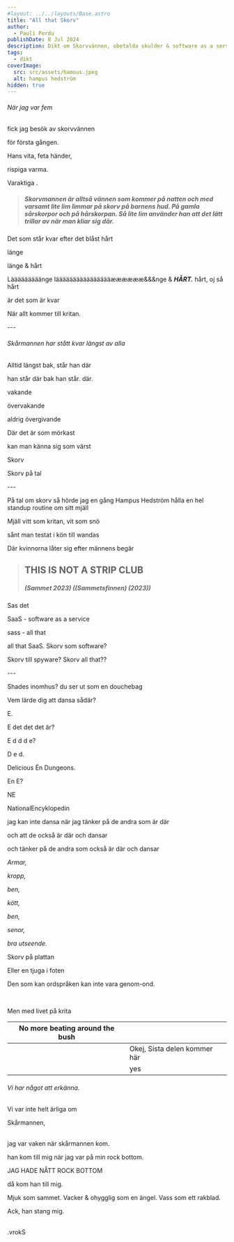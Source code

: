 ```yaml
---
#layout: ../../layouts/Base.astro
title: "All that Skorv"
author:
  - Paulí Perdu
publishDate: 8 Jul 2024
description: Dikt om Skorvvännen, obetalda skulder & software as a service.
tags:
  - dikt
coverImage:
  src: src/assets/hamous.jpeg
  alt: hampus hedström
hidden: true
---
```


###### När jag var fem


fick jag besök av skorvvännen


för första gången.


Hans vita, feta händer,


rispiga varma.


Varaktiga .


> ##### Skorvmannen är alltså vännen som kommer på natten och med varsamt lite lim limmar på skorv på barnens hud. På gamla sårskorpor och på hårskorpan. Så lite lim använder han att det lätt trillar av när man kliar sig där.


Det som står kvar efter det blåst hårt


länge


länge & hårt


Lääääääääänge lääääääääääääääääææææææ&&&nge & ***HÅRT.*** hårt, oj så hårt


är det som är kvar


När allt kommer till kritan.


\---


###### Skårmannen har stått kvar längst av alla


Alltid längst bak, står han där


han står där bak han står. där.


vakande


övervakande


aldrig övergivande


Där det är som mörkast


kan man känna sig som värst


Skorv


Skorv på tal


\---


På tal om skorv så hörde jag en gång Hampus Hedström hålla en hel standup routine om sitt mjäll


Mjäll vitt som kritan, vit som snö


sånt man testat i kön till wandas


Där kvinnorna låter sig efter männens begär


> ## THIS IS NOT A STRIP CLUB
> ##### (Sammet 2023) ((Sammetsfinnen) (2023))


Sas det


SaaS - software as a service


sass - all that


all that SaaS. Skorv som software?


Skorv till spyware? Skorv all that??


\---


Shades inomhus? du ser ut som en douchebag


Vem lärde dig att dansa sådär?


E.


E det det det är?


E d d d e?


D e d.


Delicious Én Dungeons.


En E?


NE


NationalEncyklopedin


jag kan inte dansa när jag tänker på de andra som är där


och att de också är där och dansar


och tänker på de andra som också är där och dansar


*Armar,*


*kropp,*


*ben,*


*kött,*


*ben,*


*senor,*


*bra utseende.*


Skorv på plattan


Eller en tjuga i foten


Den som kan ordspråken kan inte vara genom-ond.


<br>


Men med livet på krita


|No more beating around the bush| |
|---|---|
| | Okej, Sista delen kommer här|
|   |yes|




###### Vi har något att erkänna. 


Vi var inte helt ärliga om 


Skårmannen,


<br>
jag var vaken när skårmannen kom.




han kom till mig när jag var på min rock bottom.




JAG HADE NÅTT ROCK BOTTOM




då kom han till mig.




Mjuk som sammet. Vacker & ohygglig som en ängel. Vass som ett rakblad.<br>




Ack, han stang mig.




<br>
.vrokS




<br><br><br><br><br><br><br><br><br><br><br><br><br><br><br>
